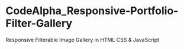 # CodeAlpha_Responsive-Portfolio-Filter-Gallery
Responsive Filterable Image Gallery in HTML CSS &amp; JavaScript
